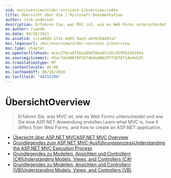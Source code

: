 ```yaml
---
uid: mvc/overview/older-versions-1/overview/index
title: Übersicht über die | Microsoft-Dokumentation
author: rick-anderson
description: Erfahren Sie, was MVC ist, wie es Web Forms unterscheidet und wie Sie eine ASP.NET-Anwendung erstellen.
ms.author: riande
ms.date: 09/28/2011
ms.assetid: ccca4b85-2f32-4d81-9ae5-a876f84497a7
msc.legacyurl: /mvc/overview/older-versions-1/overview
msc.type: chapter
ms.openlocfilehash: ecec378ce6f50a289d78ee8fcd5c559fb2d4109a
ms.sourcegitcommit: 45ac74e400f9f2b7dbded66297730f6f14a4eb25
ms.translationtype: MT
ms.contentlocale: de-DE
ms.lasthandoff: 08/16/2018
ms.locfileid: "48255296"
---
```

<a name="overview"></a><span data-ttu-id="ba0ba-103">Übersicht</span><span class="sxs-lookup"><span data-stu-id="ba0ba-103">Overview</span></span>
====================
> <span data-ttu-id="ba0ba-104">Erfahren Sie, was MVC ist, wie es Web Forms unterscheidet und wie Sie eine ASP.NET-Anwendung erstellen.</span><span class="sxs-lookup"><span data-stu-id="ba0ba-104">Learn what MVC is, how it differs from Web Forms, and how to create an ASP.NET application.</span></span>


- [<span data-ttu-id="ba0ba-105">Übersicht über ASP.NET MVC</span><span class="sxs-lookup"><span data-stu-id="ba0ba-105">ASP.NET MVC Overview</span></span>](asp-net-mvc-overview.md)
- [<span data-ttu-id="ba0ba-106">Grundlegendes zum ASP.NET MVC-Ausführungsprozess</span><span class="sxs-lookup"><span data-stu-id="ba0ba-106">Understanding the ASP.NET MVC Execution Process</span></span>](understanding-the-asp-net-mvc-execution-process.md)
- [<span data-ttu-id="ba0ba-107">Grundlegendes zu Modellen, Ansichten und Controllern (C#)</span><span class="sxs-lookup"><span data-stu-id="ba0ba-107">Understanding Models, Views, and Controllers (C#)</span></span>](understanding-models-views-and-controllers-cs.md)
- [<span data-ttu-id="ba0ba-108">Grundlegendes zu Modellen, Ansichten und Controllern (VB)</span><span class="sxs-lookup"><span data-stu-id="ba0ba-108">Understanding Models, Views, and Controllers (VB)</span></span>](understanding-models-views-and-controllers-vb.md)
